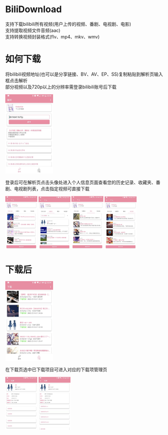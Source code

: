 # BiliDownload
 支持下载bilibili所有视频(用户上传的视频、番剧、电视剧、电影)  
 支持提取视频文件音频(aac)  
 支持转换视频封装格式(flv、mp4、mkv、wmv)  
 
# 如何下载
 将bilibili视频地址(也可以是分享链接、BV、AV、EP、SS)复制粘贴到解析页输入框点击解析  
 部分视频以及720p以上的分辨率需登录bilibili账号后下载    

 <img src="repository/image/VideoParserFragment_1.JPG" width="30%" height="30%">

  
 登录后可在解析页点击头像处进入个人信息页面查看您的历史记录、收藏夹、番剧、电视剧列表，点击指定视频可直接下载 
 
  <img src="repository/image/PersonalActivity_1.JPG" width="20%" height="20%"> <img src="repository/image/PersonalActivity_2.JPG" width="20%" height="20%"> <img src="repository/image/PersonalActivity_3.JPG" width="20%" height="20%"> <img src="repository/image/PersonalActivity_4.JPG" width="20%" height="20%">
 
  
# 下载后  
  <img src="repository/image/DownloadFragment_1.JPG" width="30%" height="30%">  

 在下载页选中已下载项目可进入对应的下载项管理页  

  <img src="repository/image/DownloadedVideoActivity_1.JPG" width="20%" height="20%"> <img src="repository/image/DownloadedVideoActivity_2.JPG" width="20%" height="20%">
 